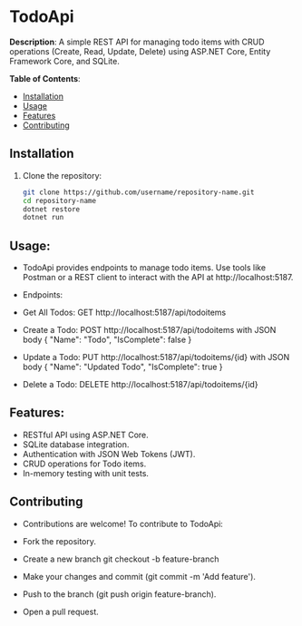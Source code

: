 # TodoApi

**Description**: A simple REST API for managing todo items with CRUD operations (Create, Read, Update, Delete) using ASP.NET Core, Entity Framework Core, and SQLite.

**Table of Contents**:
- [Installation](#installation)
- [Usage](#usage)
- [Features](#features)
- [Contributing](#contributing)
  
## Installation
1. Clone the repository:
   ```bash
   git clone https://github.com/username/repository-name.git
   cd repository-name
   dotnet restore
   dotnet run

## **Usage**:
- TodoApi provides endpoints to manage todo items. Use tools like Postman or a REST client to interact with the API at http://localhost:5187.

- Endpoints:
- Get All Todos: GET http://localhost:5187/api/todoitems
- Create a Todo: POST http://localhost:5187/api/todoitems with JSON body { "Name": "Todo", "IsComplete": false }
- Update a Todo: PUT http://localhost:5187/api/todoitems/{id} with JSON body { "Name": "Updated Todo", "IsComplete": true }
- Delete a Todo: DELETE http://localhost:5187/api/todoitems/{id}

## **Features**:
- RESTful API using ASP.NET Core.
- SQLite database integration.
- Authentication with JSON Web Tokens (JWT).
- CRUD operations for Todo items.
- In-memory testing with unit tests.

## **Contributing**
- Contributions are welcome! To contribute to TodoApi:
  
- Fork the repository.
- Create a new branch
  git checkout -b feature-branch
- Make your changes and commit (git commit -m 'Add feature').
- Push to the branch (git push origin feature-branch).
- Open a pull request.
